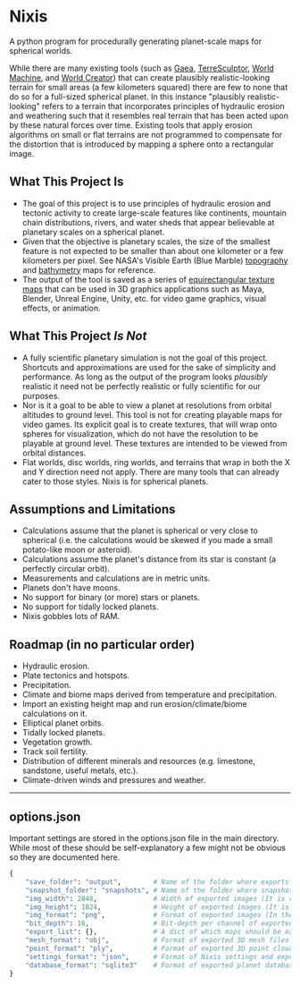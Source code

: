 # Nixis
A python program for procedurally generating planet-scale maps for spherical worlds.

While there are many existing tools (such as [Gaea](https://quadspinner.com/), [TerreSculptor](http://www.demenzunmedia.com/home/terresculptor/), [World Machine](https://www.world-machine.com/), and [World Creator](https://www.world-creator.com/)) that can create plausibly realistic-looking terrain for small areas (a few kilometers squared) there are few to none that do so for a full-sized spherical planet.  In this instance "plausibly realistic-looking" refers to a terrain that incorporates principles of hydraulic erosion and weathering such that it resembles real terrain that has been acted upon by these natural forces over time.  Existing tools that apply erosion algorithms on small or flat terrains are not programmed to compensate for the distortion that is introduced by mapping a sphere onto a rectangular image.

## What This Project Is
* The goal of this project is to use principles of hydraulic erosion and tectonic activity to create large-scale features like continents, mountain chain distributions, rivers, and water sheds that appear believable at planetary scales on a spherical planet. 
* Given that the objective is planetary scales, the size of the smallest feature is not expected to be smaller than about one kilometer or a few kilometers per pixel.  See NASA's Visible Earth (Blue Marble) [topography](https://visibleearth.nasa.gov/images/73934/topography) and [bathymetry](https://visibleearth.nasa.gov/images/73963/bathymetry) maps for reference.
* The output of the tool is saved as a series of [equirectangular texture maps](https://en.wikipedia.org/wiki/Equirectangular_projection) that can be used in 3D graphics applications such as Maya, Blender, Unreal Engine, Unity, etc. for video game graphics, visual effects, or animation. 

## What This Project *Is Not*
* A fully scientific planetary simulation is not the goal of this project.  Shortcuts and approximations are used for the sake of simplicity and performance.  As long as the output of the program looks *plausibly* realistic it need not be perfectly realistic or fully scientific for our purposes.
* Nor is it a goal to be able to view a planet at resolutions from orbital altitudes to ground level.  This tool is not for creating playable maps for video games.  Its explicit goal is to create textures, that will wrap onto spheres for visualization, which do not have the resolution to be playable at ground level.  These textures are intended to be viewed from orbital distances. 
* Flat worlds, disc worlds, ring worlds, and terrains that wrap in both the X and Y direction need not apply.  There are many tools that can already cater to those styles.  Nixis is for spherical planets.

## Assumptions and Limitations
* Calculations assume that the planet is spherical or very close to spherical (i.e. the calculations would be skewed if you made a small potato-like moon or asteroid).
* Calculations assume the planet's distance from its star is constant (a perfectly circular orbit).
* Measurements and calculations are in metric units.
* Planets don't have moons.
* No support for binary (or more) stars or planets.
* No support for tidally locked planets.
* Nixis gobbles lots of RAM.

## Roadmap (in no particular order)
* Hydraulic erosion.
* Plate tectonics and hotspots.
* Precipitation.
* Climate and biome maps derived from temperature and precipitation.
* Import an existing height map and run erosion/climate/biome calculations on it.
* Elliptical planet orbits.
* Tidally locked planets.
* Vegetation growth.
* Track soil fertility.
* Distribution of different minerals and resources (e.g. limestone, sandstone, useful metals, etc.).
* Climate-driven winds and pressures and weather.

-----
## options.json
Important settings are stored in the options.json file in the main directory. While most of these should be self-explanatory a few might not be obvious so they are documented here.
```python
{
    "save_folder": "output",        # Name of the folder where exports are saved (this folder is created in the main directory)
    "snapshot_folder": "snapshots", # Name of the folder where snapshots are saved (this folder is created in the save_folder)
    "img_width": 2048,              # Width of exported images (It is recommended that this be 2x the height)
    "img_height": 1024,             # Height of exported images (It is recommended that this be 0.5x the width)
    "img_format": "png",            # Format of exported images (In theory any format supported by Pillow should work)
    "bit_depth": 16,                # Bit-depth per channel of exported images
    "export_list": {},              # A dict of which maps should be exported (e.g. height, temperature, biome, etc.)
    "mesh_format": "obj",           # Format of exported 3D mesh files
    "point_format": "ply",          # Format of exported 3D point clouds
    "settings_format": "json",      # Format of Nixis settings and exported world seeds
    "database_format": "sqlite3"    # Format of exported planet databases
}
```

